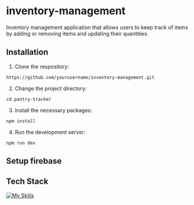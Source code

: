 # inventory-management

Inventory management application that allows users to keep track of items by adding or removing items and updating their quantities.

## Installation
1. Clone the respository:
```
https://github.com/yourusername/inventory-management.git
```

2. Change the project directory:
```
cd pantry-tracker
```

3. Install the necessary packages:
```
npm install
```

4. Run the development server:
```
npm run dev
```

## Setup firebase

## Tech Stack
[![My Skills](https://skillicons.dev/icons?i=nextjs,react,nodejs,js,materialui,html,css,firebase)](https://skillicons.dev)
